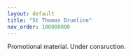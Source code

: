 ```yaml
---
layout: default
title: "St Thomas Drumline"
nav_order: 100000000
---
```


Promotional material. Under consruction. 

